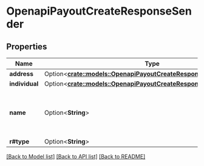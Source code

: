 # OpenapiPayoutCreateResponseSender

## Properties

Name | Type | Description | Notes
------------ | ------------- | ------------- | -------------
**address** | Option<[**crate::models::OpenapiPayoutCreateResponseSenderAddress**](openapi_PayoutCreateResponse_sender_address.md)> |  | [optional]
**individual** | Option<[**crate::models::OpenapiPayoutCreateResponseSenderIndividual**](openapi_PayoutCreateResponse_sender_individual.md)> |  | [optional]
**name** | Option<**String**> | The individual full name or registered business legal name | [optional]
**r#type** | Option<**String**> |  | [optional]

[[Back to Model list]](../README.md#documentation-for-models) [[Back to API list]](../README.md#documentation-for-api-endpoints) [[Back to README]](../README.md)


